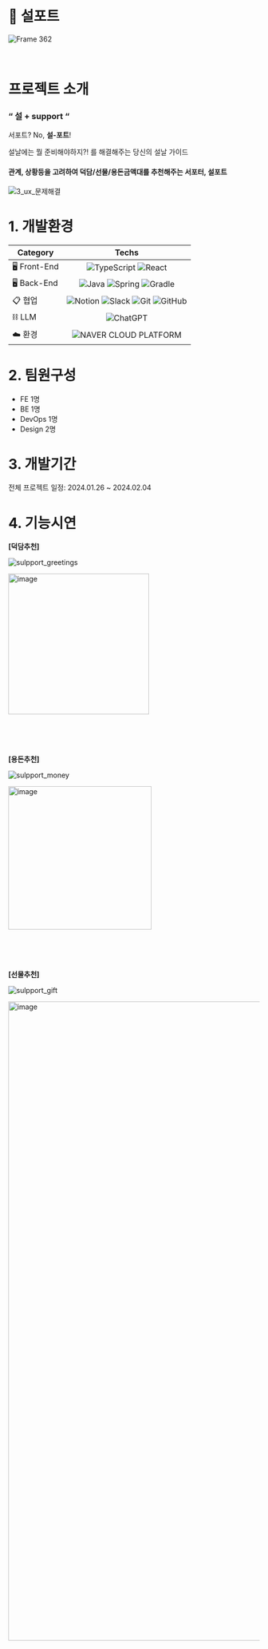# 🔅 설포트

![Frame 362](https://github.com/orchidHYE/Sulpport/assets/131605360/eba60858-d3c4-4587-9efc-447d4725436c)

<br/>

# 프로젝트 소개

### **“ 설 + support “**
서포트? No, **설-포트**!

설날에는 뭘 준비해야하지?! 를 해결해주는 당신의 설날 가이드

#### 관계, 상황등을 고려하여 덕담/선물/용돈금액대를 추천해주는 서포터, 설포트
![3_ux_문제해결](https://github.com/orchidHYE/Sulpport/assets/131605360/5d7d7e87-14ff-4910-a229-c4a0228a5b7a)


# 1. 개발환경

| Category    | Techs    |
|---   |:---:   |
| 🖥️ Front-End     | ![TypeScript](https://img.shields.io/badge/typescript-%23007ACC.svg?style=for-the-badge&logo=typescript&logoColor=white) ![React](https://img.shields.io/badge/react-%2320232a.svg?style=for-the-badge&logo=react&logoColor=%2361DAFB)|
| 🖥️ Back-End     | ![Java](https://img.shields.io/badge/java-%23ED8B00.svg?style=for-the-badge&logo=openjdk&logoColor=white) ![Spring](https://img.shields.io/badge/spring-%236DB33F.svg?style=for-the-badge&logo=spring&logoColor=white) ![Gradle](https://img.shields.io/badge/Gradle-02303A.svg?style=for-the-badge&logo=Gradle&logoColor=white)|
| 📋 협업    | ![Notion](https://img.shields.io/badge/Notion-%23000000.svg?style=for-the-badge&logo=notion&logoColor=white) ![Slack](https://img.shields.io/badge/Slack-4A154B?style=for-the-badge&logo=slack&logoColor=white) ![Git](https://img.shields.io/badge/git-%23F05033.svg?style=for-the-badge&logo=git&logoColor=white) ![GitHub](https://img.shields.io/badge/github-%23121011.svg?style=for-the-badge&logo=github&logoColor=white)|
| ⛓️ LLM    | ![ChatGPT](https://img.shields.io/badge/chatGPT-74aa9c?style=for-the-badge&logo=openai&logoColor=white) |
| ☁️ 환경    | ![NAVER CLOUD PLATFORM](https://img.shields.io/badge/NAVER%20CLOUD%20PLATFORM-green?style=flat&logo=white&logoColor=green) |

# 2. 팀원구성

- FE 1명
- BE 1명
- DevOps 1명
- Design 2명 

# 3. 개발기간

전체 프로젝트 일정: 2024.01.26 ~ 2024.02.04

# 4. 기능시연
**[덕담추천]**

![sulpport_greetings](https://github.com/orchidHYE/Sulpport/assets/131605360/1b24fb21-2e1b-4826-9d85-eff65a0f4ffd)

<img width="282" alt="image" src="https://github.com/orchidHYE/Sulpport/assets/131605360/fb3e0fb8-435b-4586-9dc0-29bc108e7318">

<br/><br/><br/>

**[용돈추천]**

![sulpport_money](https://github.com/orchidHYE/Sulpport/assets/131605360/5d561e49-87b6-480b-8fe8-36faf166c9d5)

<img width="287" alt="image" src="https://github.com/orchidHYE/Sulpport/assets/131605360/2f26f1f9-8c51-4a7d-a1c5-8fd9377eef22">

<br/><br/><br/>

**[선물추천]**

![sulpport_gift](https://github.com/orchidHYE/Sulpport/assets/131605360/78d709b3-4551-4692-ab42-107b414ee0ee)

<img width="1280" alt="image" src="https://github.com/orchidHYE/Sulpport/assets/131605360/e083c7b9-74bb-4453-9551-4b973f0f3d4e">

<br/><br/><br/>
